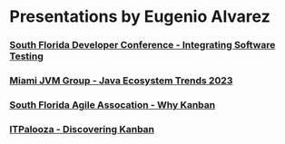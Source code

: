 # Presentations by Eugenio Alvarez

### [South Florida Developer Conference - Integrating Software Testing](2023-SoFloDevCon/)

### [Miami JVM Group - Java Ecosystem Trends 2023](2023-MiamiJVMGroup/)

### [South Florida Agile Assocation - Why Kanban](2015-SFAA/)

### [ITPalooza - Discovering Kanban](2014-ITPalooza/)
